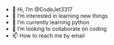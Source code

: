 - 👋 Hi, I’m @CodeJet3317
- 👀 I’m interested in learning new things
- 🌱 I’m currently learning python
- 💞️ I’m looking to collaborate on coding
- 📫 How to reach me by email

<!---
CodeJet3317/CodeJet3317 is a ✨ special ✨ repository because its `README.md` (this file) appears on your GitHub profile.
You can click the Preview link to take a look at your changes.
--->
